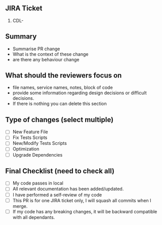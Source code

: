 ## JIRA Ticket

1. CDL-

## Summary

- Summarise PR change
- What is the context of these change
- are there any behaviour change

## What should the reviewers focus on

- file names, service names, notes, block of code
- provide some information regarding design decisions or difficult decisions.
- If there is nothing you can delete this section

## Type of changes (select multiple)

- [ ] New Feature File
- [ ] Fix Tests Scripts
- [ ] New/Modify Tests Scripts
- [ ] Optimization
- [ ] Upgrade Dependencies

## Final Checklist (need to check all)

- [ ] My code passes in local
- [ ] All relevant documentation has been added/updated.
- [ ] I have performed a self-review of my code
- [ ] This PR is for one JIRA ticket only, I will squash all commits when I merge.
- [ ] If my code has any breaking changes, it will be backward compatible with all dependants.
